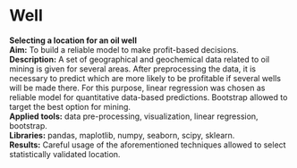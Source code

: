 # Well  
**Selecting a location for an oil well**  
**Aim:** To build a reliable model to make profit-based decisions.  
**Description:** A set of geographical and geochemical data related to oil mining is given for several areas. After preprocessing the data, it is necessary to predict which are more likely to be profitable if several wells will be made there. For this purpose, linear regression was chosen as reliable model for quantitative data-based predictions. Bootstrap allowed to target the best option for mining.  
**Applied tools:** data pre-processing, visualization, linear regression, bootstrap.  
**Libraries:** pandas, maplotlib, numpy, seaborn, scipy, sklearn.  
**Results:** Careful usage of the aforementioned techniques allowed to select statistically validated location.  
